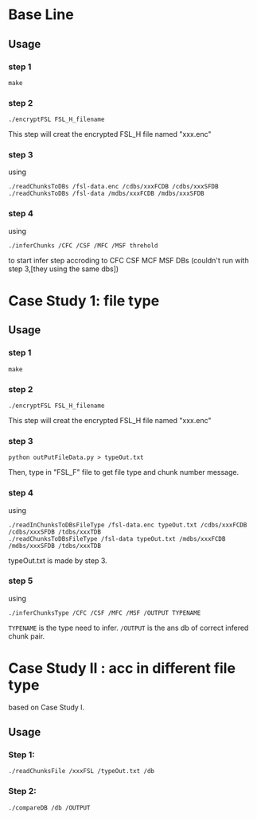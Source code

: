 # Base Line
## Usage

### step 1

```
make 
```

### step 2

```
./encryptFSL FSL_H_filename
```

This step will creat the encrypted FSL_H file named "xxx.enc"

### step 3

using 

```
./readChunksToDBs /fsl-data.enc /cdbs/xxxFCDB /cdbs/xxxSFDB
./readChunksToDBs /fsl-data /mdbs/xxxFCDB /mdbs/xxxSFDB
```

### step 4

using 

```
./inferChunks /CFC /CSF /MFC /MSF threhold
```

to start infer step accroding to CFC CSF MCF MSF DBs
(couldn't run with step 3,[they using the same dbs])



# Case Study 1: file type

## Usage

### step 1

```
make 
```

### step 2

```
./encryptFSL FSL_H_filename
```

This step will creat the encrypted FSL_H file named "xxx.enc"


### step 3

```
python outPutFileData.py > typeOut.txt
```

Then, type in "FSL_F" file to get file type and chunk number message.


### step 4

using 

```
./readInChunksToDBsFileType /fsl-data.enc typeOut.txt /cdbs/xxxFCDB /cdbs/xxxSFDB /tdbs/xxxTDB
./readChunksToDBsFileType /fsl-data typeOut.txt /mdbs/xxxFCDB /mdbs/xxxSFDB /tdbs/xxxTDB
```

typeOut.txt is made by step 3.

### step 5

using 

```
./inferChunksType /CFC /CSF /MFC /MSF /OUTPUT TYPENAME
```

`TYPENAME` is the type need to infer.
`/OUTPUT` is the ans db of correct infered chunk pair.


# Case Study II : acc in different file type

based on Case Study I.

## Usage

### Step 1:

```
./readChunksFile /xxxFSL /typeOut.txt /db
```

### Step 2:

```
./compareDB /db /OUTPUT
```






